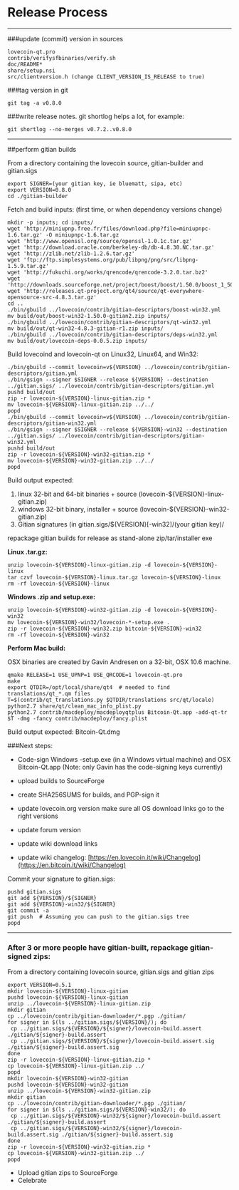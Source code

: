 Release Process
====================

* * *

###update (commit) version in sources


	lovecoin-qt.pro
	contrib/verifysfbinaries/verify.sh
	doc/README*
	share/setup.nsi
	src/clientversion.h (change CLIENT_VERSION_IS_RELEASE to true)

###tag version in git

	git tag -a v0.8.0

###write release notes. git shortlog helps a lot, for example:

	git shortlog --no-merges v0.7.2..v0.8.0

* * *

##perform gitian builds

 From a directory containing the lovecoin source, gitian-builder and gitian.sigs
  
	export SIGNER=(your gitian key, ie bluematt, sipa, etc)
	export VERSION=0.8.0
	cd ./gitian-builder

 Fetch and build inputs: (first time, or when dependency versions change)

	mkdir -p inputs; cd inputs/
	wget 'http://miniupnp.free.fr/files/download.php?file=miniupnpc-1.6.tar.gz' -O miniupnpc-1.6.tar.gz
	wget 'http://www.openssl.org/source/openssl-1.0.1c.tar.gz'
	wget 'http://download.oracle.com/berkeley-db/db-4.8.30.NC.tar.gz'
	wget 'http://zlib.net/zlib-1.2.6.tar.gz'
	wget 'ftp://ftp.simplesystems.org/pub/libpng/png/src/libpng-1.5.9.tar.gz'
	wget 'http://fukuchi.org/works/qrencode/qrencode-3.2.0.tar.bz2'
	wget 'http://downloads.sourceforge.net/project/boost/boost/1.50.0/boost_1_50_0.tar.bz2'
	wget 'http://releases.qt-project.org/qt4/source/qt-everywhere-opensource-src-4.8.3.tar.gz'
	cd ..
	./bin/gbuild ../lovecoin/contrib/gitian-descriptors/boost-win32.yml
	mv build/out/boost-win32-1.50.0-gitian2.zip inputs/
	./bin/gbuild ../lovecoin/contrib/gitian-descriptors/qt-win32.yml
	mv build/out/qt-win32-4.8.3-gitian-r1.zip inputs/
	./bin/gbuild ../lovecoin/contrib/gitian-descriptors/deps-win32.yml
	mv build/out/lovecoin-deps-0.0.5.zip inputs/

 Build lovecoind and lovecoin-qt on Linux32, Linux64, and Win32:
  
	./bin/gbuild --commit lovecoin=v${VERSION} ../lovecoin/contrib/gitian-descriptors/gitian.yml
	./bin/gsign --signer $SIGNER --release ${VERSION} --destination ../gitian.sigs/ ../lovecoin/contrib/gitian-descriptors/gitian.yml
	pushd build/out
	zip -r lovecoin-${VERSION}-linux-gitian.zip *
	mv lovecoin-${VERSION}-linux-gitian.zip ../../
	popd
	./bin/gbuild --commit lovecoin=v${VERSION} ../lovecoin/contrib/gitian-descriptors/gitian-win32.yml
	./bin/gsign --signer $SIGNER --release ${VERSION}-win32 --destination ../gitian.sigs/ ../lovecoin/contrib/gitian-descriptors/gitian-win32.yml
	pushd build/out
	zip -r lovecoin-${VERSION}-win32-gitian.zip *
	mv lovecoin-${VERSION}-win32-gitian.zip ../../
	popd

  Build output expected:

  1. linux 32-bit and 64-bit binaries + source (lovecoin-${VERSION}-linux-gitian.zip)
  2. windows 32-bit binary, installer + source (lovecoin-${VERSION}-win32-gitian.zip)
  3. Gitian signatures (in gitian.sigs/${VERSION}[-win32]/(your gitian key)/

repackage gitian builds for release as stand-alone zip/tar/installer exe

**Linux .tar.gz:**

	unzip lovecoin-${VERSION}-linux-gitian.zip -d lovecoin-${VERSION}-linux
	tar czvf lovecoin-${VERSION}-linux.tar.gz lovecoin-${VERSION}-linux
	rm -rf lovecoin-${VERSION}-linux

**Windows .zip and setup.exe:**

	unzip lovecoin-${VERSION}-win32-gitian.zip -d lovecoin-${VERSION}-win32
	mv lovecoin-${VERSION}-win32/lovecoin-*-setup.exe .
	zip -r lovecoin-${VERSION}-win32.zip bitcoin-${VERSION}-win32
	rm -rf lovecoin-${VERSION}-win32

**Perform Mac build:**

  OSX binaries are created by Gavin Andresen on a 32-bit, OSX 10.6 machine.

	qmake RELEASE=1 USE_UPNP=1 USE_QRCODE=1 lovecoin-qt.pro
	make
	export QTDIR=/opt/local/share/qt4  # needed to find translations/qt_*.qm files
	T=$(contrib/qt_translations.py $QTDIR/translations src/qt/locale)
	python2.7 share/qt/clean_mac_info_plist.py
	python2.7 contrib/macdeploy/macdeployqtplus Bitcoin-Qt.app -add-qt-tr $T -dmg -fancy contrib/macdeploy/fancy.plist

 Build output expected: Bitcoin-Qt.dmg

###Next steps:

* Code-sign Windows -setup.exe (in a Windows virtual machine) and
  OSX Bitcoin-Qt.app (Note: only Gavin has the code-signing keys currently)

* upload builds to SourceForge

* create SHA256SUMS for builds, and PGP-sign it

* update lovecoin.org version
  make sure all OS download links go to the right versions

* update forum version

* update wiki download links

* update wiki changelog: [https://en.lovecoin.it/wiki/Changelog](https://en.bitcoin.it/wiki/Changelog)

Commit your signature to gitian.sigs:

	pushd gitian.sigs
	git add ${VERSION}/${SIGNER}
	git add ${VERSION}-win32/${SIGNER}
	git commit -a
	git push  # Assuming you can push to the gitian.sigs tree
	popd

-------------------------------------------------------------------------

### After 3 or more people have gitian-built, repackage gitian-signed zips:

From a directory containing lovecoin source, gitian.sigs and gitian zips

	export VERSION=0.5.1
	mkdir lovecoin-${VERSION}-linux-gitian
	pushd lovecoin-${VERSION}-linux-gitian
	unzip ../lovecoin-${VERSION}-linux-gitian.zip
	mkdir gitian
	cp ../lovecoin/contrib/gitian-downloader/*.pgp ./gitian/
	for signer in $(ls ../gitian.sigs/${VERSION}/); do
	 cp ../gitian.sigs/${VERSION}/${signer}/lovecoin-build.assert ./gitian/${signer}-build.assert
	 cp ../gitian.sigs/${VERSION}/${signer}/lovecoin-build.assert.sig ./gitian/${signer}-build.assert.sig
	done
	zip -r lovecoin-${VERSION}-linux-gitian.zip *
	cp lovecoin-${VERSION}-linux-gitian.zip ../
	popd
	mkdir lovecoin-${VERSION}-win32-gitian
	pushd lovecoin-${VERSION}-win32-gitian
	unzip ../lovecoin-${VERSION}-win32-gitian.zip
	mkdir gitian
	cp ../lovecoin/contrib/gitian-downloader/*.pgp ./gitian/
	for signer in $(ls ../gitian.sigs/${VERSION}-win32/); do
	 cp ../gitian.sigs/${VERSION}-win32/${signer}/lovecoin-build.assert ./gitian/${signer}-build.assert
	 cp ../gitian.sigs/${VERSION}-win32/${signer}/lovecoin-build.assert.sig ./gitian/${signer}-build.assert.sig
	done
	zip -r lovecoin-${VERSION}-win32-gitian.zip *
	cp lovecoin-${VERSION}-win32-gitian.zip ../
	popd

- Upload gitian zips to SourceForge
- Celebrate 
